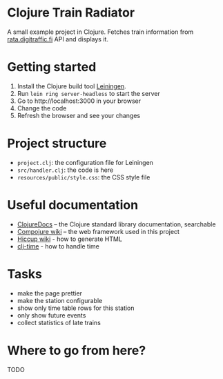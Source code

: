 Clojure Train Radiator
======================

A small example project in Clojure. Fetches train information from
[rata.digitraffic.fi](https://rata.digitraffic.fi/) API and displays
it.

Getting started
===============

1. Install the Clojure build tool [Leiningen](https://leiningen.org).
2. Run `lein ring server-headless` to start the server
3. Go to http://localhost:3000 in your browser
4. Change the code
5. Refresh the browser and see your changes

Project structure
=================

- `project.clj`: the configuration file for Leiningen
- `src/handler.clj`: the code is here
- `resources/public/style.css`: the CSS style file

Useful documentation
====================

- [ClojureDocs](https://clojuredocs.org) – the Clojure standard library documentation, searchable
- [Compojure wiki](https://github.com/weavejester/compojure/wiki) – the web framework used in this project
- [Hiccup wiki](https://github.com/weavejester/hiccup/wiki) - how to generate HTML
- [clj-time](https://github.com/clj-time/clj-time) - how to handle time

Tasks
=====

- make the page prettier
- make the station configurable
- show only time table rows for this station
- only show future events
- collect statistics of late trains

Where to go from here?
======================

TODO
